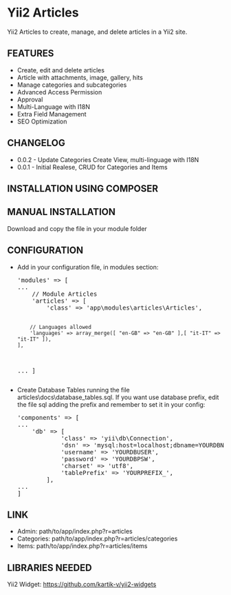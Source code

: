 Yii2 Articles
=============

Yii2 Articles to create, manage, and delete articles in a Yii2 site.

<h2>FEATURES</h2>

<ul>
  <li>Create, edit and delete articles</li>
  <li>Article with attachments, image, gallery, hits</li>
  <li>Manage categories and subcategories</li>
  <li>Advanced Access Permission</li>
  <li>Approval</li>
  <li>Multi-Language with I18N</li>
  <li>Extra Field Management</li>
  <li>SEO Optimization</li>
</ul>

<h2>CHANGELOG</h2>

<ul>
  <li>0.0.2 - Update Categories Create View, multi-linguage with I18N</li>
  <li>0.0.1 - Initial Realese, CRUD for Categories and Items</li>
</ul>

<h2>INSTALLATION USING COMPOSER</h2>

<h2>MANUAL INSTALLATION</h2>

Download and copy the file in your module folder

<h2>CONFIGURATION</h2>
<ul>

<li>Add in your configuration file, in modules section:
<pre>'modules' => [ 
...
	// Module Articles
	'articles' => [
		'class' => 'app\modules\articles\Articles',
		
		// Languages allowed
		'languages' => array_merge([ "en-GB" => "en-GB" ],[ "it-IT" => "it-IT" ]),
	],
...
]</pre>
</li>

<li>Create Database Tables running the file articles\docs\database_tables.sql. If you want use database prefix, edit the file sql adding the prefix and remember to set it in your config:
<pre>
'components' => [
...
	'db' => [
            'class' => 'yii\db\Connection',
            'dsn' => 'mysql:host=localhost;dbname=YOURDBNAME',
            'username' => 'YOURDBUSER',
            'password' => 'YOURDBPSW',
            'charset' => 'utf8',
            'tablePrefix' => 'YOURPREFIX_',
        ],
...
]
</pre>
</li>
</ul>

<h2>LINK</h2>
<ul> 
  <li>Admin: path/to/app/index.php?r=articles</li>
  <li>Categories: path/to/app/index.php?r=articles/categories</li>
  <li>Items: path/to/app/index.php?r=articles/items</li>
</ul>


<h2>LIBRARIES NEEDED</h2>

Yii2 Widget: https://github.com/kartik-v/yii2-widgets
